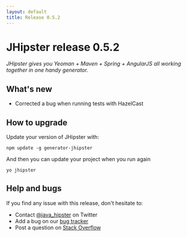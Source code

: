 ```yaml
---
layout: default
title: Release 0.5.2
---
```


JHipster release 0.5.2
==================

*JHipster gives you Yeoman + Maven + Spring + AngularJS all working together in one handy generator.*

What's new
----------

- Corrected a bug when running tests with HazelCast

<!--googleoff: index-->
How to upgrade
------------

Update your version of JHipster with:

```
npm update -g generator-jhipster
```

And then you can update your project when you run again

```
yo jhipster
```

Help and bugs
--------------

If you find any issue with this release, don't hesitate to:

- Contact [@java_hipster](https://twitter.com/java_hipster) on Twitter
- Add a bug on our [bug tracker](https://github.com/jhipster/generator-jhipster/issues?state=open)
- Post a question on [Stack Overflow](http://stackoverflow.com/tags/jhipster/info)
